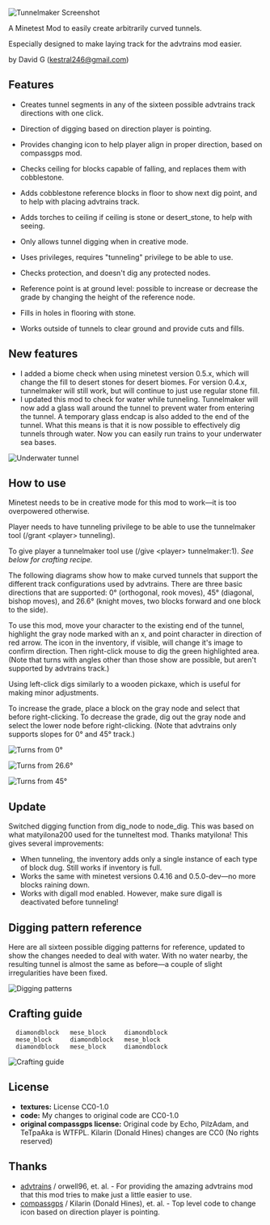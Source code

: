 ![Tunnelmaker Screenshot](screenshot.png "Tunnelmaker")

A Minetest Mod to easily create arbitrarily curved tunnels.

Especially designed to make laying track for the advtrains mod easier.

by David G (kestral246@gmail.com)


Features
--------
- Creates tunnel segments in any of the sixteen possible advtrains track directions with one click.
- Direction of digging based on direction player is pointing.
- Provides changing icon to help player align in proper direction, based on compassgps mod.
- Checks ceiling for blocks capable of falling, and replaces them with cobblestone.
- Adds cobblestone reference blocks in floor to show next dig point, and to help with placing advtrains track.
- Adds torches to ceiling if ceiling is stone or desert_stone, to help with seeing.

- Only allows tunnel digging when in creative mode.
- Uses privileges, requires "tunneling" privilege to be able to use.
- Checks protection, and doesn't dig any protected nodes.

- Reference point is at ground level: possible to increase or decrease the grade by changing the height of the reference node.
- Fills in holes in flooring with stone.
- Works outside of tunnels to clear ground and provide cuts and fills.


New features
------------
- I added a biome check when using minetest version 0.5.x, which will change the fill to desert stones for desert biomes.  For version 0.4.x, tunnelmaker will still work, but will continue to just use regular stone fill.
- I updated this mod to check for water while tunneling.  Tunnelmaker will now add a glass wall around the tunnel to prevent water from entering the tunnel.  A temporary glass endcap is also added to the end of the tunnel.  What this means is that it is now possible to effectively dig tunnels through water.  Now you can easily run trains to your underwater sea bases.

![Underwater tunnel](images/underwater_tunnel.png "Underwater tunnel")


How to use
----------
Minetest needs to be in creative mode for this mod to work—it is too overpowered otherwise.

Player needs to have tunneling privilege to be able to use the tunnelmaker tool (/grant &lt;player&gt; tunneling).

To give player a tunnelmaker tool use (/give &lt;player&gt; tunnelmaker:1). *See below for crafting recipe.*

The following diagrams show how to make curved tunnels that support the different track configurations used by advtrains. There are three basic directions that are supported: 0° (orthogonal, rook moves), 45° (diagonal, bishop moves), and 26.6° (knight moves, two blocks forward and one block to the side).

To use this mod, move your character to the existing end of the tunnel, highlight the gray node marked with an x, and point character in direction of red arrow. The icon in the inventory, if visible, will change it's image to confirm direction. Then right-click mouse to dig the green highlighted area. (Note that turns with angles other than those show are possible, but aren't supported by advtrains track.)

Using left-click digs similarly to a wooden pickaxe, which is useful for making minor adjustments.

To increase the grade, place a block on the gray node and select that before right-clicking. To decrease the grade, dig out the gray node and select the lower node before right-clicking. (Note that advtrains only supports slopes for 0° and 45° track.)


![Turns from 0°](images/dir0.png "Turns from 0")

![Turns from 26.6°](images/dir26.png "Turns from 26.6")

![Turns from 45°](images/dir45.png "Turns from 45")


Update
------
Switched digging function from dig_node to node_dig.  This was based on what matyilona200 used for the tunneltest mod.  Thanks matyilona!  This gives several improvements:

- When tunneling, the inventory adds only a single instance of each type of block dug.  Still works if inventory is full.
- Works the same with minetest versions 0.4.16 and 0.5.0-dev—no more blocks raining down.
- Works with digall mod enabled.  However, make sure digall is deactivated before tunneling!


Digging pattern reference
-------------------------
Here are all sixteen possible digging patterns for reference, updated to show the changes needed to deal with water.  With no water nearby, the resulting tunnel is almost the same as before—a couple of slight irregularities have been fixed.

![Digging patterns](images/digging_patterns.png "Digging patterns")


Crafting guide
--------------
```
  diamondblock   mese_block     diamondblock
  mese_block     diamondblock   mese_block
  diamondblock   mese_block     diamondblock
```

![Crafting guide](images/crafting.png "Crafting guide")


License
-------
- **textures:** License CC0-1.0 
- **code:**  My changes to original code are CC0-1.0
- **original compassgps license:** Original code by Echo, PilzAdam, and TeTpaAka is WTFPL. Kilarin (Donald Hines) changes are CC0 (No rights reserved)


Thanks
------
- [advtrains](https://github.com/orwell96/advtrains/) / orwell96, et.
al. - For providing the amazing advtrains mod that this mod tries to make
just a little easier to use.
- [compassgps](https://github.com/Kilarin/compassgps) / Kilarin (Donald Hines),
et. al. - Top level code to change icon based on direction player is pointing.
